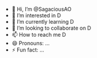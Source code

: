 - 👋 Hi, I’m @SagaciousAO
- 👀 I’m interested in D
- 🌱 I’m currently learning D
- 💞️ I’m looking to collaborate on D
- 📫 How to reach me D
- 😄 Pronouns: ...
- ⚡ Fun fact: ...

<!---
SagaciousAO/SagaciousAO is a ✨ special ✨ repository because its `README.md` (this file) appears on your GitHub profile.
You can click the Preview link to take a look at your changes.
--->
